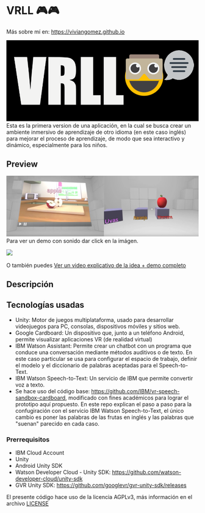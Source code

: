 # VRLL 🎮🎮

Más sobre mí en: https://viviangomez.github.io

![](https://raw.githubusercontent.com/VivianGomez/VRLL/master/Assets/Recursos/logo.PNG)
Esta es la primera version de una aplicación, en la cual se busca crear un ambiente inmersivo de aprendizaje de otro idioma (en este caso inglés) para mejorar el proceso de aprendizaje, de modo que sea interactivo y dinámico, especialmente para los niños.

## Preview

[![Preview](https://raw.githubusercontent.com/VivianGomez/VRLL/master/Assets/Recursos/entrega.png)](https://youtu.be/aOLzBmfVzqg)
Para ver un demo con sonido dar click en la imágen.

![](https://raw.githubusercontent.com/VivianGomez/VRLL/master/Assets/Recursos/DemoFruits.gif)

O también puedes [Ver un video explicativo de la idea + demo completo](https://www.youtube.com/watch?v=t-jFNrlYf1M&t=133s)

## Descripción

## Tecnologías usadas

- Unity: Motor de juegos multiplataforma, usado para desarrollar videojuegos para PC, consolas, dispositivos móviles y sitios web.  
- Google Cardboard: Un dispositivo que, junto a un teléfono Android, permite visualizar aplicaciones VR (de realidad virtual) 
- IBM Watson Assistant: Permite crear un chatbot con un programa que conduce una conversación mediante métodos auditivos o de texto.
  En este caso particular se usa para configurar el espacio de trabajo, definir el modelo y el diccionario de palabras aceptadas para el    Speech-to-Text.
- IBM Watson Speech-to-Text: Un servicio de IBM que permite convertir voz a texto. 
- Se hace uso del código base: https://github.com/IBM/vr-speech-sandbox-cardboard, modificado con fines académicos para lograr el prototipo aquí propuesto. En este repo explican el paso a paso para la confugiración con el servicio IBM Watson Speech-to-Text, el único cambio es poner las palabras de las frutas en inglés y las palabras que "suenan" parecido en cada caso. 



### Prerrequisitos

- IBM Cloud Account
- Unity
- Android Unity SDK
- Watson Developer Cloud - Unity SDK: https://github.com/watson-developer-cloud/unity-sdk
- GVR Unity SDK: https://github.com/googlevr/gvr-unity-sdk/releases

El presente código hace uso de la licencia AGPLv3, más información en el archivo [LICENSE](https://github.com/VivianGomez/VRLL/blob/master/LICENSE)

